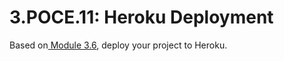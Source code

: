# 3.POCE.11: Heroku Deployment

Based on[ Module 3.6](../../2-backend/2.7-heroku), deploy your project to Heroku.

